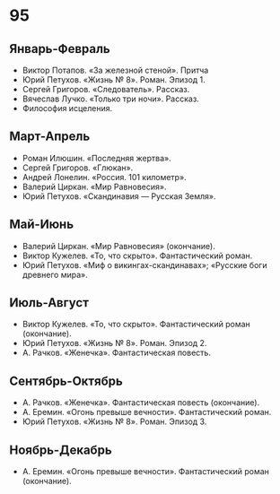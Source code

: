 # 95
## Январь-Февраль	
*   Виктор Потапов. «За железной стеной». Притча
*   Юрий Петухов. «Жизнь № 8». Роман. Эпизод 1.
*   Сергей Григоров. «Следователь». Рассказ.
*   Вячеслав Лучко. «Только три ночи». Рассказ.
*   Философия исцеления.
	
## Март-Апрель	
*   Роман Илюшин. «Последняя жертва».
*   Сергей Григоров. «Глюкан».
*   Андрей Лонелин. «Россия. 101 километр».
*   Валерий Циркан. «Мир Равновесия».
*   Юрий Петухов. «Скандинавия — Русская Земля».
	
## Май-Июнь	
*   Валерий Циркан. «Мир Равновесия» (окончание).
*   Виктор Кужелев. «То, что скрыто». Фантастический роман.
*   Юрий Петухов. «Миф о викингах-скандинавах»; «Русские боги древнего мира».

## Июль-Август	
*   Виктор Кужелев. «То, что скрыто». Фантастический роман (окончание).
*   Юрий Петухов. «Жизнь № 8». Роман. Эпизод 2.
*   А. Рачков. «Женечка». Фантастическая повесть.
	
## Сентябрь-Октябрь	
*   А. Рачков. «Женечка». Фантастическая повесть (окончание).
*   А. Еремин. «Огонь превыше вечности». Фантастический роман.
*   Юрий Петухов. «Жизнь № 8». Роман. Эпизод 3.

	
## Ноябрь-Декабрь	
*   А. Еремин. «Огонь превыше вечности». Фантастический роман (окончание).
